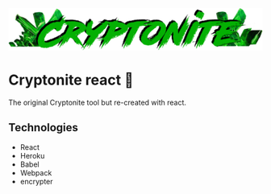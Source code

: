 ![](./public/resources/images/cryptonite-logo.png)
# Cryptonite react 💎

The original Cryptonite tool but re-created with react.

## Technologies
- React
- Heroku
- Babel
- Webpack
- encrypter
